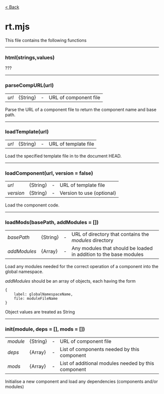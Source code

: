 [< Back](README.md)

# rt.mjs
This file contains the following functions

--- 
### html(strings,values)
???

---
### parseCompURL(url)
|||||
| --- | --- | --- | --- |
|*url*|{String}|-|URL of component file|

Parse the URL of a component file to return the component name and base path.

---
### loadTemplate(url)
|||||
| --- | --- | --- | --- |
|*url*|{String}|-|URL of template file|

Load the specified template file in to the document HEAD.

---
### loadComponent(url, version = false)
|||||
| --- | --- | --- | --- |
|*url*|{String}|-|URL of template file|
|*version*|{String}|-|Version to use (optional)|
Load the component code.

---
### loadMods(basePath, addModules = [])
|||||
| --- | --- | --- | --- |
|*basePath*|{String}|-|URL of directory that contains the  *modules* directory|
|*addModules*|{Array}|-|Any modules that should be loaded in addition to the base modules|

Load any modules needed for the correct operation of a component into the global namespace.

*addModules* should be an array of objects, each having the form
```
{
    label: globalNamespaceName,
    file: moduleFileName
}
```
Object values are treated as String

---
### init(module, deps = [], mods = [])
|||||
| --- | --- | --- | --- |
|*module*|{String}|-|URL of component file|
|*deps*|{Array}|-|List of components needed by this component|
|*mods*|{Array}|-|List of additional modules needed by this component|
Initialise a new component and load any dependencies (components and/or modules)
